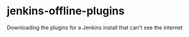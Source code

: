 # jenkins-offline-plugins
Downloading the plugins for a Jenkins install that can't see the internet
